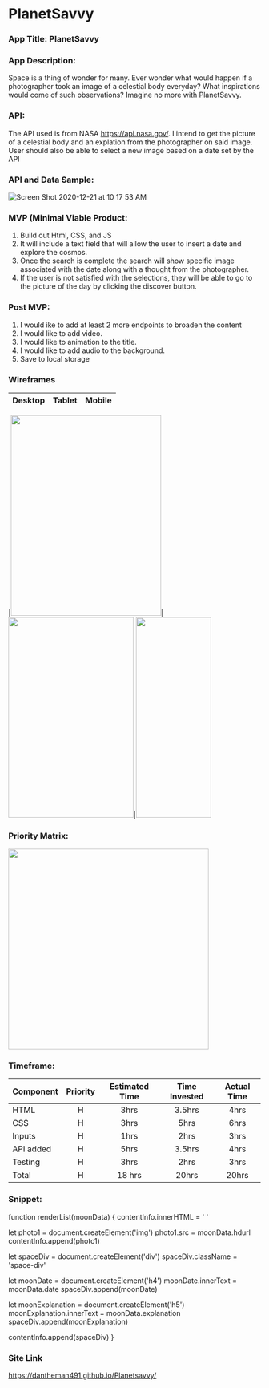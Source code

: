 # PlanetSavvy


### App Title: PlanetSavvy

### App Description:

Space is a thing of wonder for many. Ever wonder what would happen if a photographer took an image of a celestial body everyday? What inspirations would come of such observations? Imagine no more with PlanetSavvy. 

### API: 
The API used is from NASA https://api.nasa.gov/. I intend to get the picture of a celestial body and an explation from the photographer on said image. User should also be able to select a new image based on a date set by the API

### API and Data Sample: 
![Screen Shot 2020-12-21 at 10 17 53 AM](https://user-images.githubusercontent.com/22455354/102803794-d1d4e080-4386-11eb-88a3-1bde7a890393.png)

### MVP (Minimal Viable Product: 
1. Build out Html, CSS, and JS
2. It will include a text field that will allow the user to insert a date and explore the cosmos.
3. Once the search is complete the search will show specific image associated with the date along with a thought from the photographer.
4. If the user is not satisfied with the selections, they will be able to go to the picture of the day by clicking the discover button.

### Post MVP: 
1. I would ike to add at least 2 more endpoints to broaden the content 
2. I would like to add video.
3. I would like to animation to the title. 
4. I would like to add audio to the background. 
5. Save to local storage


### Wireframes


|         Desktop          |            Tablet            |               Mobile            |
| -------------------------| -----------------------------| --------------------------------|

|<img src="https://user-images.githubusercontent.com/22455354/102790153-0ccd1900-4373-11eb-9bd5-ac2209ce4477.png" width="300" height="400">|<img src="https://user-images.githubusercontent.com/22455354/102790414-659cb180-4373-11eb-8401-39e8c7fe628c.png" width="250" height="400">|<img src="https://user-images.githubusercontent.com/22455354/102790422-69303880-4373-11eb-862a-35da9a571446.png" width="150" height="400"> 


### Priority Matrix:

<img src="https://user-images.githubusercontent.com/22455354/102794718-c333fc80-4379-11eb-8a3c-1c8d51663abc.jpg" width="400" height="400">


### Timeframe:

 Component | Priority | Estimated Time | Time Invested | Actual Time |
| --- | :---: |  :---: | :---: | :---: |
| HTML | H | 3hrs| 3.5hrs | 4hrs|
| CSS | H | 3hrs| 5hrs | 6hrs|
| Inputs | H | 1hrs| 2hrs | 3hrs|
| API added | H | 5hrs| 3.5hrs|4hrs |
| Testing | H | 3hrs| 2hrs |3hrs|
| Total | H |18 hrs|20hrs | 20hrs |
 
### Snippet: 

  function renderList(moonData) {
  contentInfo.innerHTML = ' '


  let photo1 = document.createElement('img')
  photo1.src = moonData.hdurl
  contentInfo.append(photo1)

  let spaceDiv = document.createElement('div')
  spaceDiv.className = 'space-div'

  let moonDate = document.createElement('h4')
  moonDate.innerText = moonData.date
  spaceDiv.append(moonDate)

  let moonExplanation = document.createElement('h5')
  moonExplanation.innerText = moonData.explanation
  spaceDiv.append(moonExplanation)

  contentInfo.append(spaceDiv)
}
### Site Link
https://dantheman491.github.io/Planetsavvy/
